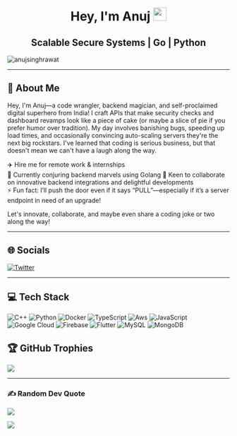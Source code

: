 <h1 align="center">
  Hey, I'm Anuj <img src="https://raw.githubusercontent.com/aemmadi/aemmadi/master/wave.gif" width="30px">
</h1>
<h2 align="center">Scalable Secure Systems | Go | Python</h2>

<p align="left">
  <img src="https://komarev.com/ghpvc/?username=anujsinghrawat&label=Profile%20views&color=0e75b6&style=flat" alt="anujsinghrawat" />
</p>
<!-- 
<img src="https://user-images.githubusercontent.com/71402528/126039381-d678d754-b37f-4ee6-a6c8-102444575094.png" height="200px" width="250px" alt="illustration" align="left"> -->

---

## 💫 About Me
Hey, I'm Anuj—a code wrangler, backend magician, and self-proclaimed digital superhero from India! I craft APIs that make security checks and dashboard revamps look like a piece of cake (or maybe a slice of pie if you prefer humor over tradition). My day involves banishing bugs, speeding up load times, and occasionally convincing auto-scaling servers they're the next big rockstars.
I've learned that coding is serious business, but that doesn't mean we can't have a laugh along the way.

✈️ Hire me for remote work & internships  
🔭 Currently conjuring backend marvels using Golang
🤝 Keen to collaborate on innovative backend integrations and delightful developments  
⚡ Fun fact: I’ll push the door even if it says “PULL”—especially if it’s a server endpoint in need of an upgrade!

Let's innovate, collaborate, and maybe even share a coding joke or two along the way!
<!-- 
<a href="https://twitter.com/amulyaxx" target="_blank">
  <img src="https://cdn2.iconfinder.com/data/icons/social-media-2199/64/social_media_isometric_6-twitter-512.png" height="120px" width="120px" alt="Twitter" align="right">
</a>
<a href="https://www.linkedin.com/in/anujsinghrawat/" target="_blank">
  <img src="https://cdn2.iconfinder.com/data/icons/social-media-2199/64/social_media_isometric_14-linkedin-512.png" height="120px" width="120px" alt="LinkedIn" align="right">
</a> -->

---

## 🌐 Socials

<!-- [![LinkedIn](https://img.shields.io/badge/LinkedIn-%230077B5.svg?logo=linkedin&logoColor=white)](https://linkedin.com/in/anujsinghrawat)  -->
[![Twitter](https://img.shields.io/badge/Twitter-%231DA1F2.svg?logo=Twitter&logoColor=white)](https://twitter.com/amulyaxx)

---

## 💻 Tech Stack

![C++](https://img.shields.io/badge/golang-%2300599C.svg?style=for-the-badge&logo=go&logoColor=white)
![Python](https://img.shields.io/badge/python-%233776AB.svg?style=for-the-badge&logo=python&logoColor=white)
![Docker](https://img.shields.io/badge/docker-%230db7ed.svg?style=for-the-badge&logo=docker&logoColor=white)
![TypeScript](https://img.shields.io/badge/typescript-%23007ACC.svg?style=for-the-badge&logo=typescript&logoColor=white)
![Aws](https://img.shields.io/badge/Amazon_Web_Services-FF9900?style=for-the-badge&logo=amazon-aws&logoColor=white)
![JavaScript](https://img.shields.io/badge/javascript-%23323330.svg?style=for-the-badge&logo=javascript&logoColor=%23F7DF1E)
![Google Cloud](https://img.shields.io/badge/Google%20Cloud-%234285F4.svg?style=for-the-badge&logo=google-cloud&logoColor=white)
![Firebase](https://img.shields.io/badge/firebase-%23039BE5.svg?style=for-the-badge&logo=firebase)
![Flutter](https://img.shields.io/badge/Flutter-%2302569B.svg?style=for-the-badge&logo=Flutter&logoColor=white)
![MySQL](https://img.shields.io/badge/mysql-%2300f.svg?style=for-the-badge&logo=mysql&logoColor=white)
![MongoDB](https://img.shields.io/badge/MongoDB-%234ea94b.svg?style=for-the-badge&logo=mongodb&logoColor=white)

<!-- ---

## 📊 GitHub Stats

![](https://github-readme-stats.vercel.app/api?username=anujsinghrawat&theme=dark&hide_border=false&include_all_commits=true&count_private=true)
![](https://github-readme-streak-stats.herokuapp.com/?user=anujsinghrawat&theme=dark&hide_border=false)
![](https://github-readme-stats.vercel.app/api/top-langs/?username=anujsinghrawat&theme=dark&hide_border=false&include_all_commits=true&count_private=true&layout=compact)

--- -->

## 🏆 GitHub Trophies

![](https://github-profile-trophy.vercel.app/?username=anujsinghrawat&theme=dracula&no-frame=false&no-bg=false&margin-w=4)

---

### ✍️ Random Dev Quote

![](https://quotes-github-readme.vercel.app/api?type=horizontal&theme=radical)

<!-- ---

### 😂 Random Dev Meme

<img src="https://random-memer.herokuapp.com/" width="512px"/>

--- -->

[![](https://visitcount.itsvg.in/api?id=anujsinghrawat&icon=0&color=0)](https://visitcount.itsvg.in)
